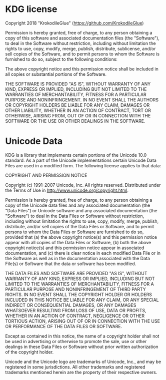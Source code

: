 # KDG license

Copyright 2018 "KrokodileGlue" (https://github.com/KrokodileGlue)

Permission is hereby granted, free of charge, to any person obtaining
a copy of this software and associated documentation files (the
"Software"), to deal in the Software without restriction, including
without limitation the rights to use, copy, modify, merge, publish,
distribute, sublicense, and/or sell copies of the Software, and to
permit persons to whom the Software is furnished to do so, subject to
the following conditions:

The above copyright notice and this permission notice shall be
included in all copies or substantial portions of the Software.

THE SOFTWARE IS PROVIDED "AS IS", WITHOUT WARRANTY OF ANY KIND,
EXPRESS OR IMPLIED, INCLUDING BUT NOT LIMITED TO THE WARRANTIES OF
MERCHANTABILITY, FITNESS FOR A PARTICULAR PURPOSE AND
NONINFRINGEMENT. IN NO EVENT SHALL THE AUTHORS OR COPYRIGHT HOLDERS BE
LIABLE FOR ANY CLAIM, DAMAGES OR OTHER LIABILITY, WHETHER IN AN ACTION
OF CONTRACT, TORT OR OTHERWISE, ARISING FROM, OUT OF OR IN CONNECTION
WITH THE SOFTWARE OR THE USE OR OTHER DEALINGS IN THE SOFTWARE.

# Unicode Data

KDG is a library that implements certain portions of the Unicode 10.0
standard. As a part of the Unicode implementations certain Unicode
Data Files are used in a modified form. The following license applies
to that data:

COPYRIGHT AND PERMISSION NOTICE

Copyright (c) 1991-2007 Unicode, Inc. All rights reserved. Distributed
under the Terms of Use in http://www.unicode.org/copyright.html.

Permission is hereby granted, free of charge, to any person obtaining
a copy of the Unicode data files and any associated documentation (the
"Data Files") or Unicode software and any associated documentation
(the "Software") to deal in the Data Files or Software without
restriction, including without limitation the rights to use, copy,
modify, merge, publish, distribute, and/or sell copies of the Data
Files or Software, and to permit persons to whom the Data Files or
Software are furnished to do so, provided that (a) the above copyright
notice(s) and this permission notice appear with all copies of the
Data Files or Software, (b) both the above copyright notice(s) and
this permission notice appear in associated documentation, and (c)
there is clear notice in each modified Data File or in the Software as
well as in the documentation associated with the Data File(s) or
Software that the data or software has been modified.

THE DATA FILES AND SOFTWARE ARE PROVIDED "AS IS", WITHOUT WARRANTY OF
ANY KIND, EXPRESS OR IMPLIED, INCLUDING BUT NOT LIMITED TO THE
WARRANTIES OF MERCHANTABILITY, FITNESS FOR A PARTICULAR PURPOSE AND
NONINFRINGEMENT OF THIRD PARTY RIGHTS. IN NO EVENT SHALL THE COPYRIGHT
HOLDER OR HOLDERS INCLUDED IN THIS NOTICE BE LIABLE FOR ANY CLAIM, OR
ANY SPECIAL INDIRECT OR CONSEQUENTIAL DAMAGES, OR ANY DAMAGES
WHATSOEVER RESULTING FROM LOSS OF USE, DATA OR PROFITS, WHETHER IN AN
ACTION OF CONTRACT, NEGLIGENCE OR OTHER TORTIOUS ACTION, ARISING OUT
OF OR IN CONNECTION WITH THE USE OR PERFORMANCE OF THE DATA FILES OR
SOFTWARE.

Except as contained in this notice, the name of a copyright holder
shall not be used in advertising or otherwise to promote the sale, use
or other dealings in these Data Files or Software without prior
written authorization of the copyright holder.

Unicode and the Unicode logo are trademarks of Unicode, Inc., and may
be registered in some jurisdictions. All other trademarks and
registered trademarks mentioned herein are the property of their
respective owners.
